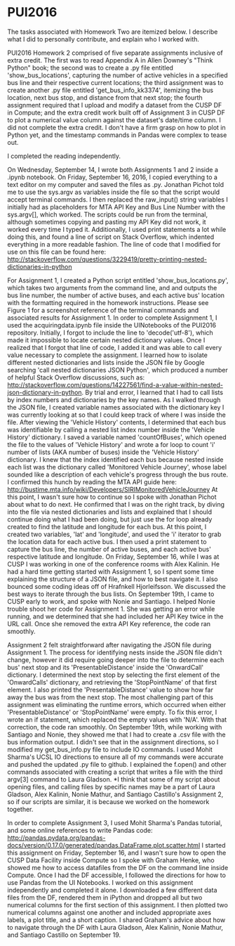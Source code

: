 # PUI2016

The tasks associated with Homework Two are itemized below. I describe what I did to personally
contribute, and explain who I worked with.

PUI2016 Homework 2 comprised of five separate assignments inclusive of extra credit. The 
first was to read Appendix A in Allen Downey's "Think Python" book; the second was to 
create a .py file entitled  'show_bus_locations', capturing the number of active 
vehicles in a specified bus line and their respective current locations; the third 
assignment was to create another .py file entitled 'get_bus_info_kk3374', itemizing the 
bus location, next bus stop, and distance from that next stop; the fourth assignment 
required that I upload and modify a dataset from the CUSP DF in Compute; and the extra
credit work built off of Assignment 3 in CUSP DF to plot a numerical value column
against the dataset's date/time column. I did not complete the extra credit. I don't
have a firm grasp on how to plot in Python yet, and the timestamp commands in Pandas
were complex to tease out. 

I completed the reading independently.

On Wednesday, September 14, I wrote both Assignments 1 and 2 inside a .ipynb notebook. 
On Friday, September 16, 2016, I copied everything to a text editor on my computer and saved 
the files as .py. Jonathan Pichot told me to use the sys.argv as variables inside the file
so that the script would accept terminal commands.
I then replaced the raw_input() string variables I initially had as placeholders for
MTA API Key and Bus Line Number with the sys.argv[<index number>], which worked. 
The scripts could be run from the terminal, although sometimes copying and pasting my API
Key did not work, it worked every time I typed it. 
Additionally, I used print statements a lot while doing this, and found a line of script 
on Stack Overflow, which indented everything in a more readable fashion. The line of 
code that I modified for use on this file can be found here: 
http://stackoverflow.com/questions/3229419/pretty-printing-nested-dictionaries-in-python

For Assignment 1, I created a Python script entitled 'show_bus_locations.py', 
which takes two arguments from the command line, <MTA API Key> and <Bus Number> and outputs
the bus line number, the number of active buses, and each active bus' location with the
formatting required in the homework instructions. Please see Figure 1 for a screenshot
reference of the terminal commands and associated results for Assignment 1. 
In order to complete Assignment 1, I used the acquiringdata.ipynb file inside the UINotebooks
of the PUI2016 repository. Initially, I forgot to include the line to 'decode('utf-8'), which 
 made it impossible to locate certain nested dictionary values. Once I realized
that I forgot that line of code, I added it and was able to call every value necessary to complete the
assignment. I learned how to isolate different nested dictionaries and lists inside the
JSON file by Google searching 'call nested dictionaries JSON Python', which produced a number
of helpful Stack Overflow discussions, such as:  
http://stackoverflow.com/questions/14227561/find-a-value-within-nested-json-dictionary-in-python.
By trial and error, I learned that I had to call lists by index numbers and dictionaries
by the key names. As I walked through the JSON file, I created variable names associated
with the dictionary key I was currently looking at so that I could keep track of where I was
inside the file. After viewing the 'Vehicle History' contents, I determined that each bus 
was identifiable by calling a nested list index number inside the 'Vehicle History' dictionary. 
I saved a variable named 'countOfBuses', which opened the file to the values of 'Vehicle
History' and wrote a for loop to count 'i' number of lists (AKA number of buses) inside
the 'Vehicle History' dictionary. I knew that the index identified each bus because nested
inside each list was the dictionary called 'Monitored Vehicle Journey', whose label 
sounded like a description of each vehicle's progress through the bus route. I confirmed
this hunch by reading the MTA API guide here: 
http://bustime.mta.info/wiki/Developers/SIRIMonitoredVehicleJourney
At this point, I wasn't sure how to continue so I spoke with 
Jonathan Pichot about what to do next. He confirmed that I was on the right track, by 
diving into the file via nested dictionaries and lists and explained that I should 
continue doing what I had been doing, but just use the for loop already created to find
the latitude and longitude for each bus. At this point, I created two variables, 'lat'
and 'longitude', and used the 'i' iterator to grab the location data for each active bus. 
I then used a print statement to capture the bus line, the number of active buses, and
each active bus' respective latitude and longitude.
On Friday, September 16, while I was at CUSP I was working in one of the conference rooms with 
Alex Kalinin. He had a hard time getting started with Assignment 1, so I spent some time
explaining the structure of a JSON file, and how to best navigate it. I also bounced
some coding ideas off of Hrafnkell Hjorleifsson. We discussed the best ways to 
iterate through the bus lists. 
On September 19th, I came to CUSP early to work, and spoke with Nonie and Santiago.
I helped Nonie trouble shoot her code for Assignment 1. She was getting an error while
running, and we determined that she had included her API Key twice in the URL call. Once
she removed the extra API Key reference, the code ran smoothly. 

Assignment 2 felt straightforward after navigating the JSON file during Assignment 1.
The process for identifying nests inside the JSON file didn't change, however it did require going
deeper into the file to determine each bus' next stop and its 'PresentableDistance'
inside the 'OnwardCall' dictionary. I determined the next stop by selecting the first
element of the 'OnwardCalls' dictionary, and retrieving the 'StopPointName' of that first
element. I also printed the 'PresentableDistance' value to show how far away the bus
was from the next stop. The most challenging part of this assignment was eliminating
the runtime errors, which occurred when either 'PresentableDistance' or 'StopPointName'
were empty. To fix this error, I wrote an if statement, which replaced the empty
values with 'N/A'. With that correction, the code ran smoothly. On September 19th, while working
with Santiago and Nonie, they showed me that I had to create a .csv file with the bus 
information output. I didn't see that in the assignment directions, so I modified my 
get_bus_info.py file to include IO commands. I used Mohit Sharma's UCSL IO directions to 
ensure all of my commands were accurate and pushed the updated .py file to github. 
I explained the f.open() and other commands associated with creating a script 
that writes a file with the third argv[3] command to Laura Gladson.
*I think that some of my script about opening files, and calling files by specific
names may be a part of Laura Gladson, Alex Kalinin, Nonie Mathur, and Santiago
Castillo's Assignment 2, so if our scripts are similar, it is because we worked
on the homework together. 

In order to complete Assignment 3, I used Mohit Sharma's Pandas tutorial, and some 
online references to write Pandas code: 
http://pandas.pydata.org/pandas-docs/version/0.17.0/generated/pandas.DataFrame.plot.scatter.html
I started this assignment on Friday, September 16, and I wasn't sure how to open the 
CUSP Data Facility inside Compute so I spoke with Graham
Henke, who showed me how to access datafiles from the DF on the command line inside Compute. 
Once I had the DF accessible, I followed the directions for how to use Pandas from the
UI Notebooks. I worked on this assignment independently and completed it alone. 
I downloaded a few different data files from the DF, rendered them in iPython and dropped 
all but two numerical columns for the first section of this assignment. I then plotted 
two numerical columns against one another and included appropriate axes labels, a plot title, and a 
short caption. I shared Graham's advice about how to navigate through the DF with
Laura Gladson, Alex Kalinin, Nonie Mathur, and Santiago Castillo on September 19.

